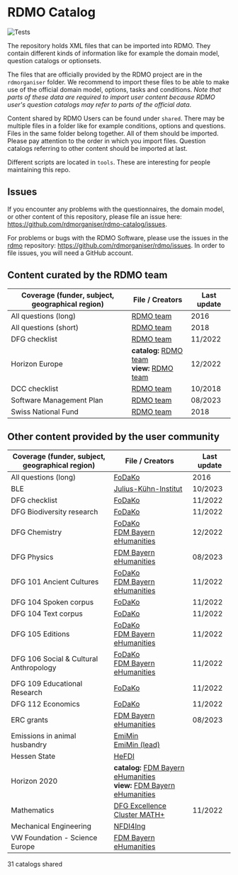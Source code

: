 # RDMO Catalog

![Tests](https://github.com/rdmorganiser/rdmo-catalog/actions/workflows/tests.yaml/badge.svg)

The repository holds XML files that can be imported into RDMO. They contain different kinds of information like for example the domain model, question catalogs or optionsets.

The files that are officially provided by the RDMO project are in the `rdmorganiser` folder. We recommend to import these files to be able to make use of the official domain model, options, tasks and conditions. *Note that parts of these data are required to import user content because RDMO user's question catalogs may refer to parts of the official data*.

Content shared by RDMO Users can be found under `shared`. There may be multiple files in a folder like for example conditions, options and questions. Files in the same folder belong together. All of them should be imported. Please pay attention to the order in which you import files. Question catalogs referring to other content should be imported at last.

Different scripts are located in `tools`. These are interesting for people maintaining this repo.

## Issues

If you encounter any problems with the questionnaires, the domain model, or other content of this repository, please file an issue here: https://github.com/rdmorganiser/rdmo-catalog/issues.

For problems or bugs with the RDMO Software, please use the issues in the [rdmo](https://github.com/rdmorganiser/rdmo) repository: https://github.com/rdmorganiser/rdmo/issues. In order to file issues, you will need a GitHub account.

## Content curated by the RDMO team

|Coverage (funder, subject, geographical region)|File / Creators            |Last update|
|-----------------------------------------------|---------------------------|-----------|
|All questions (long)    |[RDMO team](rdmorganiser/questions/rdmo.xml)          |2016   |
|All questions (short)   |[RDMO team](rdmorganiser/questions/fhpshort.xml)      |2018   |
|DFG checklist           |[RDMO team](rdmorganiser/questions/DFG-Checkliste.xml)|11/2022|
|Horizon Europe          |**catalog:** [RDMO team](rdmorganiser/questions/horizon-europe.xml)<br /> **view:** [RDMO team](rdmorganiser/views/horizon-europe.xml)|12/2022|
|DCC checklist           |[RDMO team](rdmorganiser/questions/dcc.xml)           |10/2018|
|Software Management Plan|[RDMO team](rdmorganiser/questions/SMP-Questions.xml) |08/2023|
|Swiss National Fund     |[RDMO team](rdmorganiser/questions/snf.xml)           |2018   |

## Other content provided by the user community

|Coverage (funder, subject, geographical region)|File / Creators         |Last update|
|-----------------------------------------------|------------------------|-----------|
|All questions (long)     |[FoDaKo](shared/fodako/all_5.xml)                 |2016   |
|BLE                      |[Julius-Kühn-Institut](shared/BLE_JKI/)           |10/2023|
|DFG checklist            |[FoDaKo](shared/fodako/dfg_5.xml)                 |11/2022|
|DFG Biodiversity research|[FoDaKo](shared/fodako/biodiversity_dfg_5.xml)    |11/2022|
|DFG Chemistry            |[FoDaKo](shared/fodako/chem_dfg_5.xml)<br /> [FDM Bayern eHumanities](shared/ub_fau_erlangen_nuernberg/dfg-chemie/dfg_Chemie.xml)|12/2022|
|DFG Physics              |[FDM Bayern eHumanities](shared/ub_fau_erlangen_nuernberg/dfg-physik/dfg_Physik.xml)                                             |08/2023|
|DFG 101 Ancient Cultures |[FoDaKo](shared/fodako/101_dfg_5.xml)<br /> [FDM Bayern eHumanities](shared/ub_fau_erlangen_nuernberg/dfg-alte-kulturen/dfg_alte_kulturen_fk101.xml)|11/2022|
|DFG 104 Spoken corpus    |[FoDaKo](shared/fodako/spokencorpus_dfg_5.xml)    |11/2022|
|DFG 104 Text corpus      |[FoDaKo](shared/fodako/textcorpus_dfg_5.xml)      |11/2022|
|DFG 105 Editions         |[FoDaKo](shared/fodako/edition_dfg_5.xml)<br /> [FDM Bayern eHumanities](shared/ub_fau_erlangen_nuernberg/dfg-editionen/dfg_editions.xml)|11/2022|
|DFG 106 Social & Cultural Anthropology|[FoDaKo](shared/fodako/106_dfg_5.xml)<br /> [FDM Bayern eHumanities](shared/ub_fau_erlangen_nuernberg/dfg-sozkulttheo/dfg_sozkulttheo_fk106.xml)|11/2022|
|DFG 109 Educational Research          |[FoDaKo](shared/fodako/109_dfg_5.xml)|11/2022|
|DFG 112 Economics |[FoDaKo](shared/fodako/112_dfg_5.xml)                    |11/2022|
|ERC grants        |[FDM Bayern eHumanities](shared/ub_fau_erlangen_nuernberg/erc-grants/erc.xml)|08/2023|
|Emissions in animal husbandry|[EmiMin](shared/EmiMin/publisso_terms4life_emiminV1_questions.xml)<br /> [EmiMin (lead)](shared/EmiMin/publisso_terms4life_emimin_lead_V1_questions.xml)||
|Hessen State      |[HeFDI](shared/HeFDI/4_hefdi_template_questions_1.4.xml) |       |
|Horizon 2020      |**catalog:** [FDM Bayern eHumanities](shared/ub_fau_erlangen_nuernberg/h2020-ehum/ehum_h2020_fragebogen.xml)<br /> **view:** [FDM Bayern eHumanities](shared/ub_fau_erlangen_nuernberg/h2020-ehum/views_h2020.xml)||
|Mathematics       |[DFG Excellence Cluster MATH+](shared/MATH+/mathplus_questions.xml)|11/2022|
|Mechanical Engineering        |[NFDI4Ing](shared/nfdi4ing/rdmo_mechanical_engineering/catalog_mb_20190124.xml)||
|VW Foundation - Science Europe|[FDM Bayern eHumanities](shared/ub_fau_erlangen_nuernberg/ScienceEurope_VW_Stiftung/catalog_VW_SE.xml)||

31 catalogs shared
